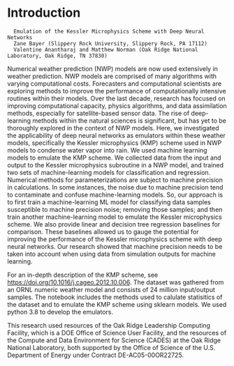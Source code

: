# Introduction

      Emulation of the Kessler Microphysics Scheme with Deep Neural Networks
      Zane Bayer (Slippery Rock University, Slippery Rock, PA 17112)
      Valentine Anantharaj and Matthew Norman (Oak Ridge National Laboratory, Oak Ridge, TN 37830)

Numerical weather prediction (NWP) models are now used extensively in weather prediction. NWP models are comprised of many algorithms with varying computational costs. Forecasters and computational scientists are exploring methods to improve the performance of computationally intensive routines within their models. Over the last decade, research has focused on improving computational capacity, physics algorithms, and data assimilation methods, especially for satellite-based sensor data. The rise of deep-learning methods within the natural sciences is significant, but has yet to be thoroughly explored in the context of NWP models. Here, we investigated the applicability of deep neural networks as emulators within these weather models, specifically the Kessler microphysics (KMP) scheme used in NWP models to condense water vapor into rain. We used machine learning models to emulate the KMP scheme. We collected data from the input and output to the Kessler microphysics  subroutine in a NWP model, and trained two sets of machine-learning models for classification and regression. Numerical methods for parameterizations are subject to machine precision in calculations. In some instances, the noise due to machine precision tend to contaminate and confuse machine-learning models. So, our approach is to first train a machine-learning ML model for classifying data samples susceptible to machine precision noise; removing those samples; and then train another machine-learning model to emulate the Kessler microphysics scheme. We also provide linear and decision tree regression baselines for comparison. These baselines allowed us to gauge the potential for improving the performance of the Kessler microphysics  scheme with deep neural networks. Our research showed that machine precision needs to be taken into account when using data from simulation outputs for machine learning.


For an in-depth description of the KMP scheme, see https://doi.org/10.1016/j.cageo.2012.10.006. The dataset was gathered from an ORNL numeric weather model and consists of 24 million input/output samples. The notebook includes the methods used to calulate statisitics of the dataset and to emulate the KMP scheme using sklearn models. We used python 3.8 to develop the emulators.

This research used resources of the Oak Ridge Leadership Computing Facility, which is a DOE Office of Science User Facility, and the resources of the Compute and Data Environment for Science (CADES) at the Oak Ridge National Laboratory, both supported by the Office of Science of the U.S. Department of Energy under Contract DE-AC05-00OR22725.
